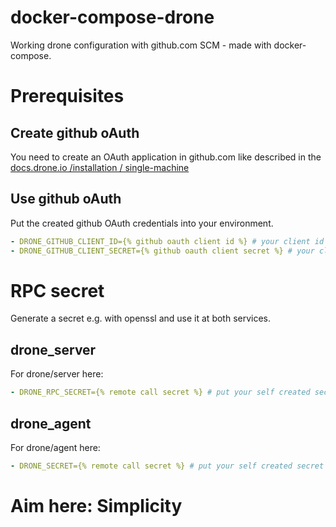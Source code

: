 # docker-compose-drone
Working drone configuration with github.com SCM - made with docker-compose.

# Prerequisites

## Create github oAuth
You need to create an OAuth application in github.com like described in the [docs.drone.io /installation / single-machine](https://docs.drone.io/installation/github/single-machine/)

## Use github oAuth
Put the created github OAuth credentials into your environment.

```yaml
- DRONE_GITHUB_CLIENT_ID={% github oauth client id %} # your client id goes here
- DRONE_GITHUB_CLIENT_SECRET={% github oauth client secret %} # your client secret goes here
```

# RPC secret
Generate a secret e.g. with openssl and use it at both services.

## drone_server
For drone/server here:
```yaml
- DRONE_RPC_SECRET={% remote call secret %} # put your self created secret here
```

## drone_agent
For drone/agent here:
```yaml
- DRONE_SECRET={% remote call secret %} # put your self created secret here
``` 

# Aim here: Simplicity

